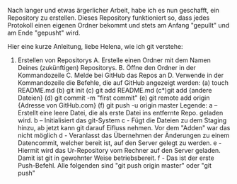 Nach langer und etwas ärgerlicher Arbeit, habe ich es nun geschafft, ein Repository zu erstellen.
Dieses Repository funktioniert so, dass jedes Protokoll einen eigenen Ordner bekommt und stets am Anfang "gepullt" und am Ende "gepusht" wird.

Hier eine kurze Anleitung, liebe Helena, wie ich git verstehe:

1. Erstellen von Repositorys
	A. Erstelle einen Ordner mit dem Namen Deines (zukünftigen) Repositorys.
	B. Öffne den Ordner in der Kommandozeile
	C. Melde bei GitHub das Repos an
	D. Verwende in der Kommandozeile die Befehle, die auf GitHub angezeigt werden:
		(a) touch README.md
		(b) git init
		(c) git add README.md
		(c*)git add {andere Dateien}
		(d) git commit -m "first commit"
		(e) git remote add origin {Adresse von GitHub.com}
		(f) git push -u origin master
	Legende:
	a – Erstellt eine leere Datei, die als erste Datei ins entfernte Repo. geladen wird.
	b – Initialisiert das git-System
	c - Fügt die Dateien zu dem Staging hinzu, ab jetzt kann git darauf Eifluss nehmen. Vor dem "Adden" war das nicht möglich
	d - Veranlasst das Übernehmen der Änderungen zu einem Datencommit, welcher bereit ist, auf den Server gelegt zu werden.
	e - Hiermit wird das Ur-Repository vom Rechner auf den Server geladen. Damit ist git in gewohnter Weise betriebsbereit.
	f - Das ist der erste Push-Befehl. Alle folgenden sind "git push origin master" oder "git push"